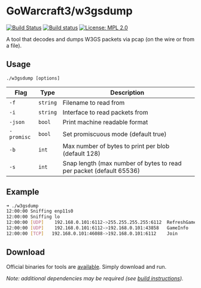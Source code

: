 GoWarcraft3/w3gsdump
===========
[![Build Status](https://travis-ci.org/nielsAD/gowarcraft3.svg?branch=master)](https://travis-ci.org/nielsAD/gowarcraft3)
[![Build status](https://ci.appveyor.com/api/projects/status/a5cecrpfo0pe14ux/branch/master?svg=true)](https://ci.appveyor.com/project/nielsAD/gowarcraft3)
[![License: MPL 2.0](https://img.shields.io/badge/License-MPL%202.0-brightgreen.svg)](https://opensource.org/licenses/MPL-2.0)

A tool that decodes and dumps W3GS packets via pcap (on the wire or from a file).

Usage
-----

`./w3gsdump [options]`

|   Flag   |  Type  | Description |
|----------|--------|-------------|
|`-f`      |`string`|Filename to read from|
|`-i`      |`string`|Interface to read packets from|
|`-json`   |`bool`  |Print machine readable format|
|`-promisc`|`bool`  |Set promiscuous mode (default true)|
|`-b`      |`int`   |Max number of bytes to print per blob  (default 128)|
|`-s`      |`int`   |Snap length (max number of bytes to read per packet (default 65536)|


Example
-------

```bash
➜ ./w3gsdump
12:00:00 Sniffing enp11s0
12:00:00 Sniffing lo
12:00:00 [UDP]    192.168.0.101:6112->255.255.255.255:6112  RefreshGame    {HostCounter:1 SlotsUsed:1 SlotsAvailable:12}
12:00:00 [UDP]    192.168.0.101:6112->192.168.0.101:43858   GameInfo       {GameVersion:{Product:W3XP Version:29} HostCounter:1 EntryKey:35527635 GameName:Local Game (PLAYERONE) GameSettings:{GameSettingFlags:SpeedFast|TerrainDefault|ObsNone|TeamsTogether|TeamsFixed MapWidth:180 MapHeight:180 MapXoro:2408033753 MapPath:Maps/(12)IceCrown.w3m HostName:PLAYERONE MapSha1:[119 234 175 148 38 63 150 35 25 193 33 41 43 183 187 80 59 131 226 141]} SlotsTotal:12 GameFlags:Official SlotsUsed:1 SlotsAvailable:12 UptimeSec:6838 GamePort:6112}
12:00:00 [TCP]   192.168.0.101:46088->192.168.0.101:6112    Join           {HostCounter:1 EntryKey:35527635 ListenPort:45423 JoinCounter:1 PlayerName:fakeplayer InternalAddr:{Port:45423 IP:<nil>}}
```

Download
--------

Official binaries for tools are [available](https://github.com/nielsAD/gowarcraft3/releases/latest). Simply download and run.

_Note: additional dependencies may be required (see [build instructions](/README.md#build))._
